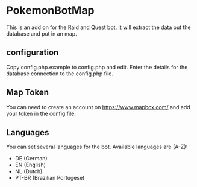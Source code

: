 # PokemonBotMap

This is an add on for the Raid and Quest bot.
It will extract the data out the database and put in an map.

## configuration
Copy config.php.example to config.php and edit.
Enter the details for the database connection to the config.php file.

## Map Token
You can need to create an account on https://www.mapbox.com/ and add your token in the config file.

## Languages
You can set several languages for the bot. Available languages are (A-Z):
 - DE (German)
 - EN (English)
 - NL (Dutch)
 - PT-BR (Brazilian Portugese)
